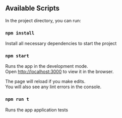 ## Available Scripts

In the project directory, you can run:

### `npm install`

Install all necessary dependencies to start the project

### `npm start`

Runs the app in the development mode.\
Open [http://localhost:3000](http://localhost:3000) to view it in the browser.

The page will reload if you make edits.\
You will also see any lint errors in the console.

### `npm run t`

Runs the app application tests
